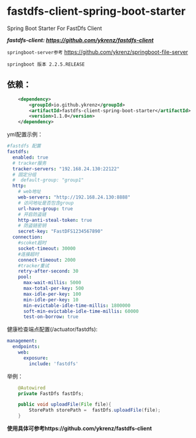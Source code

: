 # fastdfs-client-spring-boot-starter
Spring Boot Starter For FastDfs Client

***fastdfs-client: https://github.com/ykrenz/fastdfs-client***

`springboot-server参考` https://github.com/ykrenz/springboot-file-server

```
springboot 版本 2.2.5.RELEASE
```

## 依赖：

```xml
    <dependency>
        <groupId>io.github.ykrenz</groupId>
        <artifactId>fastdfs-client-spring-boot-starter</artifactId>
        <version>1.1.0</version>
    </dependency>
```

yml配置示例：

```yml
#fastdfs 配置
fastdfs:
  enabled: true
  # tracker服务
  tracker-servers: "192.168.24.130:22122"
  # 固定分组
  #  default-group: "group1"
  http:
    # web地址
    web-servers: "http://192.168.24.130:8888"
    # 访问地址是否包含group
    url-have-group: true
    # 开启防盗链
    http-anti-steal-token: true
    # 防盗链密钥
    secret-key: "FastDFS1234567890"
  connection:
    #scoket超时
    socket-timeout: 30000
    #连接超时
    connect-timeout: 2000
    #tracker重试
    retry-after-second: 30
    pool:
      max-wait-millis: 5000
      max-total-per-key: 500
      max-idle-per-key: 100
      min-idle-per-key: 10
      min-evictable-idle-time-millis: 1800000
      soft-min-evictable-idle-time-millis: 60000
      test-on-borrow: true
```

健康检查端点配置(/actuator/fastdfs):
```yml
management:
  endpoints:
    web:
      exposure:
        include: 'fastdfs'
```
举例：

```java
    @Autowired
    private FastDfs fastDfs;

    public void uploadFile(File file){
        StorePath storePath =  fastDfs.uploadFile(file);
    }
```
**使用具体可参考https://github.com/ykrenz/fastdfs-client**